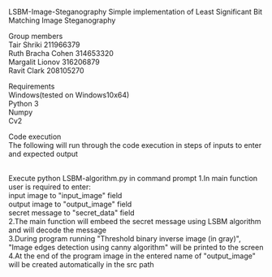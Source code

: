 LSBM-Image-Steganography
Simple implementation of Least Significant Bit Matching Image Steganography<br/>

Group members<br/>
Tair Shriki 211966379<br/>
Ruth Bracha Cohen 314653320<br/>
Margalit Lionov 316206879<br/>
Ravit Clark 208105270<br/>


Requirements<br/>
Windows(tested on Windows10x64)<br/>
Python 3<br/>
Numpy<br/>
Cv2<br/>

Code execution<br/>
The following will run through the code execution in steps of inputs to enter and expected output

<br/>Execute python LSBM-algorithm.py in command prompt
1.In main function user is required to enter:<br/>
    input image to "input_image" field<br/>
    output image to "output_image" field<br/>
    secret message to "secret_data" field<br/>
2.The main function will embeed the secret message using LSBM algorithm and will decode the message<br/>
3.During program running "Threshold binary inverse image (in gray)", "Image edges detection using canny algorithm"
will be printed to the screen<br/>
4.At the end of the program image in the entered name of "output_image" will be created automatically in the src path
<br/>
